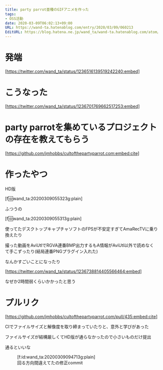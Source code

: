 ```yaml
---
title: party parrot亜種のGIFアニメを作った
tags:
- OSS活動
date: 2020-03-09T06:02:13+09:00
URL: https://wand-ta.hatenablog.com/entry/2020/03/09/060213
EditURL: https://blog.hatena.ne.jp/wand_ta/wand-ta.hatenablog.com/atom/entry/26006613532112985
---
```


# 発端

[https://twitter.com/wand_ta/status/1236516139519242240:embed]


# こうなった

[https://twitter.com/wand_ta/status/1236701769662517253:embed]

# party parrotを集めているプロジェクトの存在を教えてもらう

[https://github.com/jmhobbs/cultofthepartyparrot.com:embed:cite]

# 作ったやつ

HD版

[f:id:wand_ta:20200309055323g:plain]

ふつうの

[f:id:wand_ta:20200309055313g:plain]

使ってたデスクトップキャプチャソフトのFPSが不安定すぎてAmaRecTVに乗り換えたり

撮った動画をAviUtlでRGVA連番BMP出力するもA情報がAviUtl以外で読めなくて手こずったり(結局連番PNGプラグイン入れた)

なんかすごいことになったり

[https://twitter.com/wand_ta/status/1236738814405566464:embed]

なぜか2時間弱くらいかかったと思う

# プルリク

[https://github.com/jmhobbs/cultofthepartyparrot.com/pull/435:embed:cite]

CIでファイルサイズと解像度を取り締まっていたりと、意外と学びがあった

ファイルサイズが結構厳しくてHD版が通らなかったので小さいものだけ提出

通るといいな

<figure class="figure-image figure-image-fotolife" title="回る方向間違えてたの修正commit">
[f:id:wand_ta:20200309094713g:plain]
<figcaption>回る方向間違えてたの修正commit</figcaption></figure>
